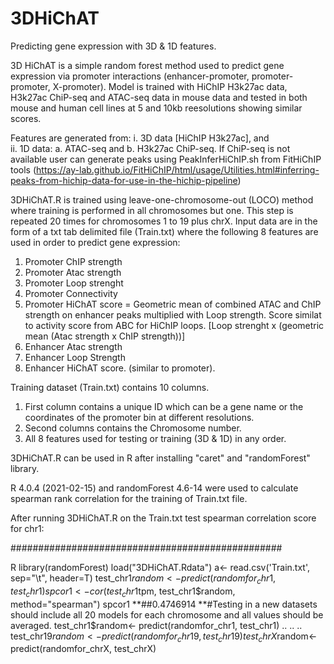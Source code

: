# 3DHiChAT
Predicting gene expression with 3D & 1D features. 

3D HiChAT is a simple random forest method used to predict gene expression via promoter interactions (enhancer-promoter, promoter-promoter, X-promoter). Model is trained with HiChIP H3k27ac data, H3k27ac ChiP-seq and ATAC-seq data in mouse data and tested in both mouse and human cell lines at 5 and 10kb reesolutions showing similar scores. 

Features are generated from:
i. 3D data [HiChIP H3k27ac], and  
ii. 1D data:
    a. ATAC-seq and 
    b. H3k27ac ChiP-seq. If ChiP-seq is not available user can generate peaks using PeakInferHiChIP.sh from FitHiChIP tools (https://ay-lab.github.io/FitHiChIP/html/usage/Utilities.html#inferring-peaks-from-hichip-data-for-use-in-the-hichip-pipeline)

3DHiChAT.R is trained using leave-one-chromosome-out (LOCO) method where training is performed in all chromosomes but one. This step is repeated 20 times for chromosomes 1 to 19 plus chrX. 
Input data are in the form of a txt tab delimited file (Train.txt) where the following 8 features are used in order to predict gene expression:
1. Promoter ChIP strength
2. Promoter Atac strength
3. Promoter Loop strenght
4. Promoter Connectivity
5. Promoter HiChAT score = Geometric mean of combined ATAC and ChIP strength on enhancer peaks multiplied with Loop strength. Score similat to activity score from ABC for HiChIP loops. [Loop strenght x (geometric mean (Atac strength x ChIP strength))]
6. Enhancer Atac strength
7. Enhancer Loop Strength
8. Enhancer HiChAT score. (similar to promoter).

Training dataset (Train.txt) contains 10 columns.
1. First column contains a unique ID which can be a gene name or the coordinates of the promoter bin at different resolutions.
2. Second columns contains the Chromosome number.
3. All 8 features used for testing or training (3D & 1D) in any order.

3DHiChAT.R can be used in R after installing "caret" and "randomForest" library. 

R 4.0.4 (2021-02-15) and randomForest 4.6-14 were used to calculate spearman rank correlation for the training of Train.txt file.

After running 3DHiChAT.R on the Train.txt test spearman correlation score for chr1: 

#################################################

R
library(randomForest)
load("3DHiChAT.Rdata")
a<- read.csv('Train.txt', sep="\t", header=T)
test_chr1$random<- predict(randomfor_chr1, test_chr1)
spcor1<- cor(test_chr1$tpm,  test_chr1$random, method="spearman")
spcor1 
**##0.4746914
**#Testing in a new datasets should include all 20 models for each chromosome and all values should be averaged.
test_chr1$random<- predict(randomfor_chr1, test_chr1)
..
..
..
test_chr19$random<- predict(randomfor_chr19, test_chr19)
test_chrX$random<- predict(randomfor_chrX, test_chrX)




